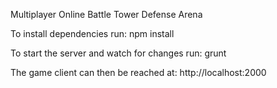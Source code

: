 Multiplayer Online Battle Tower Defense Arena

To install dependencies run:
npm install

To start the server and watch for changes run:
grunt

The game client can then be reached at:
http://localhost:2000